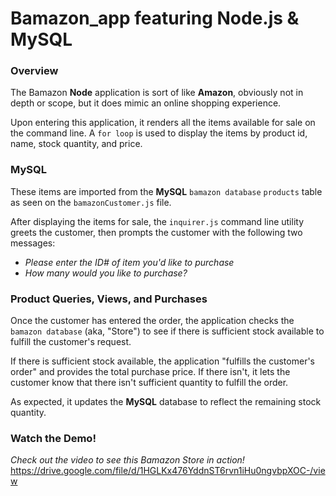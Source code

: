 # Bamazon_app featuring Node.js & MySQL

### Overview
The Bamazon **Node** application is sort of like **Amazon**, obviously not in depth or scope, but it does mimic an online shopping experience.  

Upon entering this application, it renders all the items available for sale on the command line.  A ```for loop``` is used to display the items by product id, name, stock quantity, and price.

### MySQL
These items are imported from the **MySQL** ```bamazon database``` ```products``` table as seen on the ```bamazonCustomer.js``` file.  

After displaying the items for sale, the ```inquirer.js``` command line utility greets the customer, then prompts the customer with the following two messages:
- *Please enter the ID# of item you'd like to purchase*
- *How many would you like to purchase?*

### Product Queries, Views, and Purchases
Once the customer has entered the order, the application checks the ```bamazon database``` (aka, "Store") to see if there is sufficient stock available to fulfill the customer's request.  

If there is sufficient stock available, the application "fulfills the customer's order" and provides the total purchase price.  If there isn't, it lets the customer know that there isn't sufficient quantity to fulfill the order.

As expected, it updates the **MySQL** database to reflect the remaining stock quantity.

### Watch the Demo!
*Check out the video to see this Bamazon Store in action!*
https://drive.google.com/file/d/1HGLKx476YddnST6rvn1iHu0ngvbpXOC-/view
